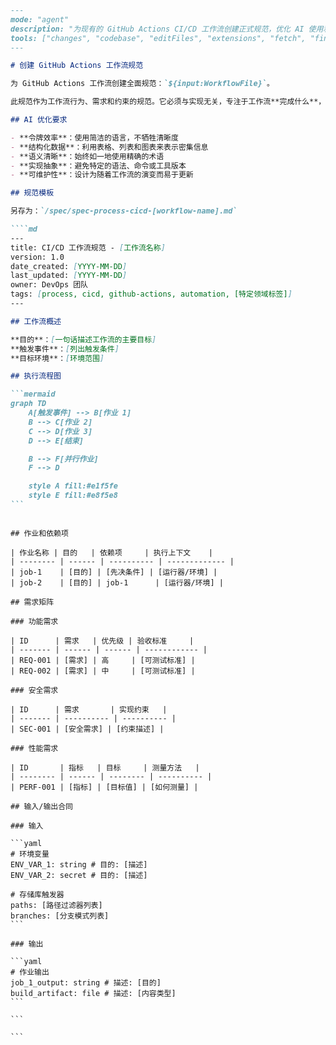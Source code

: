 ````markdown
---
mode: "agent"
description: "为现有的 GitHub Actions CI/CD 工作流创建正式规范，优化 AI 使用和工作流维护。"
tools: ["changes", "codebase", "editFiles", "extensions", "fetch", "findTestFiles", "githubRepo", "new", "openSimpleBrowser", "problems", "runCommands", "runInTerminal2", "runNotebooks", "runTasks", "runTests", "search", "searchResults", "terminalLastCommand", "terminalSelection", "testFailure", "usages", "vscodeAPI", "microsoft.docs.mcp", "github", "Microsoft Docs"]
---

# 创建 GitHub Actions 工作流规范

为 GitHub Actions 工作流创建全面规范：`${input:WorkflowFile}`。

此规范作为工作流行为、需求和约束的规范。它必须与实现无关，专注于工作流**完成什么**，而不是**如何**实现。

## AI 优化要求

- **令牌效率**：使用简洁的语言，不牺牲清晰度
- **结构化数据**：利用表格、列表和图表来表示密集信息
- **语义清晰**：始终如一地使用精确的术语
- **实现抽象**：避免特定的语法、命令或工具版本
- **可维护性**：设计为随着工作流的演变而易于更新

## 规范模板

另存为：`/spec/spec-process-cicd-[workflow-name].md`

````md
---
title: CI/CD 工作流规范 - [工作流名称]
version: 1.0
date_created: [YYYY-MM-DD]
last_updated: [YYYY-MM-DD]
owner: DevOps 团队
tags: [process, cicd, github-actions, automation, [特定领域标签]]
---

## 工作流概述

**目的**：[一句话描述工作流的主要目标]
**触发事件**：[列出触发条件]
**目标环境**：[环境范围]

## 执行流程图

```mermaid
graph TD
    A[触发事件] --> B[作业 1]
    B --> C[作业 2]
    C --> D[作业 3]
    D --> E[结束]

    B --> F[并行作业]
    F --> D

    style A fill:#e1f5fe
    style E fill:#e8f5e8
```
````
````

## 作业和依赖项

| 作业名称 | 目的   | 依赖项     | 执行上下文    |
| -------- | ------ | ---------- | ------------- |
| job-1    | [目的] | [先决条件] | [运行器/环境] |
| job-2    | [目的] | job-1      | [运行器/环境] |

## 需求矩阵

### 功能需求

| ID      | 需求   | 优先级 | 验收标准     |
| ------- | ------ | ------ | ------------ |
| REQ-001 | [需求] | 高     | [可测试标准] |
| REQ-002 | [需求] | 中     | [可测试标准] |

### 安全需求

| ID      | 需求       | 实现约束   |
| ------- | ---------- | ---------- |
| SEC-001 | [安全需求] | [约束描述] |

### 性能需求

| ID       | 指标   | 目标     | 测量方法   |
| -------- | ------ | -------- | ---------- |
| PERF-001 | [指标] | [目标值] | [如何测量] |

## 输入/输出合同

### 输入

```yaml
# 环境变量
ENV_VAR_1: string # 目的: [描述]
ENV_VAR_2: secret # 目的: [描述]

# 存储库触发器
paths: [路径过滤器列表]
branches: [分支模式列表]
```

### 输出

```yaml
# 作业输出
job_1_output: string # 描述: [目的]
build_artifact: file # 描述: [内容类型]
```

```

```
